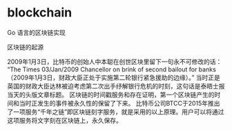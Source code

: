 # blockchain

Go 语言的区块链实现

区块链的起源

2009年1月3日，比特币的创始人中本聪在创世区块里留下一句永不可修改的话：
“The Times 03/Jan/2009 Chancellor on brink of second bailout for banks（2009年1月3日，财政大臣正处于实施第二轮银行紧急援助的边缘）。”
当时正是英国的财政大臣达林被迫考虑第二次出手纾解银行危机的时刻，这句话是泰晤士报当天的头版文章标题。
区块链的时间戳服务和存在证明，第一个区块链产生的时间和当时正发生的事件被永久性的保留了下来。
比特币公司BTCC于2015年推出了一项服务“千年之链”即区块链刻字服务，就是采用的以上原理。用户可以将通过这项服务将文字刻在区块链上，永久保存。

